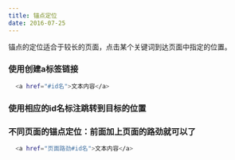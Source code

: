 ```yaml
---
title: 锚点定位
date: 2016-07-25
---
```

锚点的定位适合于较长的页面，点击某个关键词到达页面中指定的位置。
### 使用创建a标签链接
``` bash
  <a href="#id名">文本内容</a>
```
### 使用相应的id名标注跳转到目标的位置
### 不同页面的锚点定位：前面加上页面的路劲就可以了
``` bash
  <a href="页面路劲#id名">文本内容</a>
```
